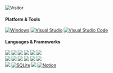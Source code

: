 ![Visitor](https://visitor-badge.laobi.icu/badge?page_id=Tylordev)
#### Platform & Tools       

[![Windows](https://custom-icon-badges.demolab.com/badge/Windows-0078D6?logo=windows11&logoColor=white)](#)
[![Visual Studio](https://custom-icon-badges.demolab.com/badge/Visual%20Studio-5C2D91.svg?&logo=visual-studio&logoColor=white)](#)
[![Visual Studio Code](https://custom-icon-badges.demolab.com/badge/Visual%20Studio%20Code-0078d7.svg?logo=vsc&logoColor=white)](#)
 
#### Languages & Frameworks   
[![](https://img.shields.io/badge/-React-61dafb?style=for-the-badge&logo=react&logoColor=ffffff)](https://reactjs.org/)
[![](https://img.shields.io/badge/-TypeScript-007acc?style=for-the-badge&logo=typescript&logoColor=white)](https://www.typescriptlang.org/)
[![](https://img.shields.io/badge/-SCSS-BF4080?style=for-the-badge&logo=sass&logoColor=white)](https://sass-lang.com/)
[![](https://img.shields.io/badge/-.NET-512BD4?style=for-the-badge&logo=dotnet&logoColor=white)](https://sass-lang.com/)
[![](https://img.shields.io/badge/-Nestjs-EA2856?style=for-the-badge&logo=nestjs&logoColor=ffffff)](https://lesscss.org/)
[![](https://img.shields.io/badge/-Next.js-000000?style=for-the-badge&logo=next.js&logoColor=ffffff)](https://nextjs.org/)  
[![](https://img.shields.io/badge/-NPM-cb3837?style=for-the-badge&logo=npm&logoColor=white)](https://npmjs.com/)
[![](https://img.shields.io/badge/-Tailwind-41AFAA?style=for-the-badge&logo=tailwind-css&logoColor=white)](https://npmjs.com/)
[![](https://img.shields.io/badge/-HTML5-E34F26?style=for-the-badge&logo=html5&logoColor=white)](https://html.spec.whatwg.org/)
[![](https://img.shields.io/badge/-Git-f05032?style=for-the-badge&logo=git&logoColor=white)](https://git-scm.com/)
[![](https://img.shields.io/badge/-Electron-2B2E3A?style=for-the-badge&logo=electron&logoColor=ffffff)](https://www.serverless.com/)
[![](https://img.shields.io/badge/-Vite-646CFF?style=for-the-badge&logo=vite&logoColor=ffffff)](https://vitejs.dev/)  
[![](https://img.shields.io/badge/-JavaScript-f7e018?style=for-the-badge&logo=javascript&logoColor=white)](https://www.ecma-international.org/)
[![SQLite](https://img.shields.io/badge/SQLite-%2307405e.svg?style=for-the-badge&logo=sqlite&logoColor=white)](#)
[![](https://img.shields.io/badge/-Node.js-43853d?style=for-the-badge&logo=node.js&logoColor=ffffff)](https://nodejs.org/)
[![Notion](https://img.shields.io/badge/Notion-000?style=for-the-badge&logo=notion&logoColor=fff)](#)


